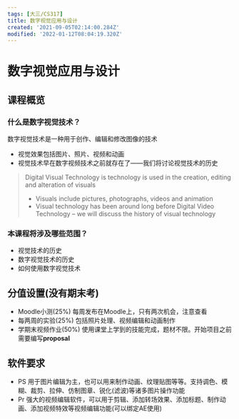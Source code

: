 ```yaml
---
tags: [大三/CS317]
title: 数字视觉应用与设计
created: '2021-09-05T02:14:00.284Z'
modified: '2022-01-12T08:04:19.320Z'
---
```


# 数字视觉应用与设计
## 课程概览
### 什么是数字视觉技术？
数字视觉技术是一种用于创作、编辑和修改图像的技术
- 视觉效果包括图片、照片、视频和动画
- 视觉技术早在数字视频技术之前就存在了——我们将讨论视觉技术的历史
> Digital Visual Technology is technology is used in the creation, editing and alteration of visuals
>- Visuals include pictures, photographs, videos and animation
>- Visual technology has been around long before Digital Video Technology – we will discuss the history of visual technology

### 本课程将涉及哪些范围？
- 视觉技术的历史
- 数字视觉技术的历史
- 如何使用数字视觉技术

## 分值设置(没有期末考)
- Moodle小测(25%)
每周发布在Moodle上，只有两次机会，注意查看
- 每两周的实验(25%)
包括照片处理、视频编辑和动画制作
- 学期末视频作业(50%)
使用课堂上学到的技能完成，题材不限。开始项目之前需要编写**proposal**

## 软件要求
- PS
用于图片编辑为主，也可以用来制作动画、纹理贴图等等。支持调色、模糊、裁剪、拉伸、仿制图章、锐化(滤波)等诸多图片操作功能
- Pr
强大的视频编辑软件，可以用于剪辑、添加转场效果、添加标题、制作动画、添加视频特效等视频编辑功能(可以绑定AE使用)
